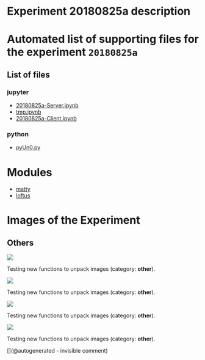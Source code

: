 # Experiment 20180825a description





# Automated list of supporting files for the __experiment `20180825a`__

## List of files

### jupyter

* [20180825a-Server.ipynb](/matty/20180825a/20180825a-Server.ipynb)
* [tmp.ipynb](/tmp.ipynb)
* [20180825a-Client.ipynb](/matty/20180825a/20180825a-Client.ipynb)


### python

* [pyUn0.py](/matty/20180825a/pyUn0.py)





# Modules

* [matty](/matty/)
* [loftus](/retired/loftus/)




# Images of the Experiment

## Others

![](/matty/20180825a/images/20180825a-1-all.jpg)

Testing new functions to unpack images (category: __other__).

![](/matty/20180825a/images/20180825a-1.jpg)

Testing new functions to unpack images (category: __other__).

![](/matty/20180825a/images/2DArray_20180825a.jpg)

Testing new functions to unpack images (category: __other__).

![](/matty/20180825a/images/detailed_20180825a-1-2200-2600.jpg)

Testing new functions to unpack images (category: __other__).










[](@autogenerated - invisible comment)